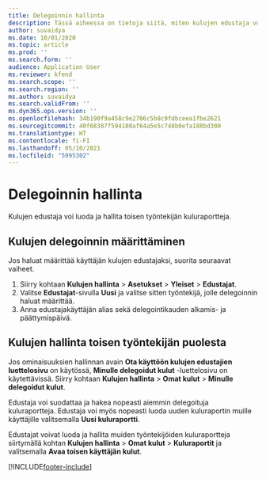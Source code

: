 ```yaml
---
title: Delegoinnin hallinta
description: Tässä aiheessa on tietoja siitä, miten kulujen edustaja voi luoda ja hallita toisen työntekijän kuluraportteja.
author: suvaidya
ms.date: 10/01/2020
ms.topic: article
ms.prod: ''
ms.search.form: ''
audience: Application User
ms.reviewer: kfend
ms.search.scope: ''
ms.search.region: ''
ms.author: suvaidya
ms.search.validFrom: ''
ms.dyn365.ops.version: ''
ms.openlocfilehash: 34b190f9a458c9e2706c5b8c9fdbceea1fbe2621
ms.sourcegitcommit: 40f68387f594180af64a5e5c748b6efa188bd300
ms.translationtype: HT
ms.contentlocale: fi-FI
ms.lasthandoff: 05/10/2021
ms.locfileid: "5995302"
---
```

# <a name="manage-delegation"></a>Delegoinnin hallinta
Kulujen edustaja voi luoda ja hallita toisen työntekijän kuluraportteja.

## <a name="configuring-expense-delegation"></a>Kulujen delegoinnin määrittäminen

Jos haluat määrittää käyttäjän kulujen edustajaksi, suorita seuraavat vaiheet. 
1. Siirry kohtaan **Kulujen hallinta** > **Asetukset** > **Yleiset** > **Edustajat**. 
2. Valitse **Edustajat**-sivulla **Uusi** ja valitse sitten työntekijä, jolle delegoinnin haluat määrittää. 
3. Anna edustajakäyttäjän alias sekä delegointikauden alkamis- ja päättymispäivä.

## <a name="manage-expenses-on-behalf-of-another-employee"></a>Kulujen hallinta toisen työntekijän puolesta

Jos ominaisuuksien hallinnan avain **Ota käyttöön kulujen edustajien luettelosivu** on käytössä, **Minulle delegoidut kulut** -luettelosivu on käytettävissä. Siirry kohtaan **Kulujen hallinta** > **Omat kulut** > **Minulle delegoidut kulut**.

Edustaja voi suodattaa ja hakea nopeasti aiemmin delegoituja kuluraportteja. Edustaja voi myös nopeasti luoda uuden kuluraportin muille käyttäjille valitsemalla **Uusi kuluraportti**.

Edustajat voivat luoda ja hallita muiden työntekijöiden kuluraportteja siirtymällä kohtan **Kulujen hallinta** > **Omat kulut** > **Kuluraportit** ja valitsemalla **Avaa toisen käyttäjän kulut**.


[!INCLUDE[footer-include](../includes/footer-banner.md)]